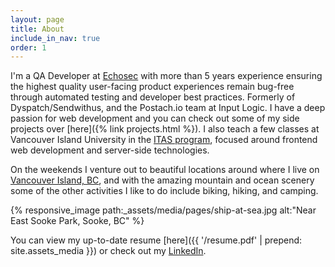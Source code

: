 ```yaml
---
layout: page
title: About
include_in_nav: true
order: 1
---
```


I'm a QA Developer at [Echosec](https://www.echosec.net) with more than 5 years experience ensuring the highest quality user-facing product experiences remain bug-free through automated testing and developer best practices. Formerly of Dyspatch/Sendwithus, and the Postach.io team at Input Logic. I have a deep passion for web development and you can check out some of my side projects over [here]({% link projects.html %}). I also teach a few classes at Vancouver Island University in the [ITAS program](https://itas.ca), focused around frontend web development and server-side technologies.

On the weekends I venture out to beautiful locations around where I live on [Vancouver Island, BC](https://www.google.ca/maps/@49.7879305,-125.7618705,8z), and with the amazing mountain and ocean scenery some of the other activities I like to do include biking, hiking, and camping.

{% responsive_image path:_assets/media/pages/ship-at-sea.jpg alt:"Near East Sooke Park, Sooke, BC" %}

You can view my up-to-date resume [here]({{ '/resume.pdf' | prepend: site.assets_media }}) or check out my [LinkedIn](https://www.linkedin.com/in/brandonb927/).

